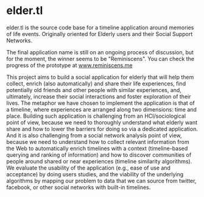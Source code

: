 elder.tl
========

elder.tl is the source code base for a timeline application around memories of life events. Originally oriented for Elderly users and their Social Support Networks.

The final application name is still on an ongoing process of discussion, but for the moment, the winner seems to be "Reminiscens". You can check the progress of the prototype at www.reminiscens.me

This project aims to build a social application for elderly that will help them collect, enrich (also automatically) and share their life experiences, find potentially old friends and other people with similar experiences, and, ultimately, increase their social interactions and foster exploration of their lives. The metaphor we have chosen to implement the application is that of a timeline, where experiences are arranged along two dimensions: time and place. Building such application is challenging from an HCI/sociological point of view, because we need to thoroughly understand what elderly want share and how to lower the barriers for doing so via a dedicated application. And it is also challenging from a social network analysis point of view, because we need to understand how to collect relevant information from the Web to automatically enrich timelines with a context (timeline-based querying and ranking of information) and how to discover communities of people around shared or near experiences (timeline similarity algorithms). We evaluate the usability of the application (e.g., ease of use and acceptance) by doing users studies, and the viability of the underlying algorithms by mapping our problem to data that we can source from twitter, facebook, or other social networks with built-in timelines.